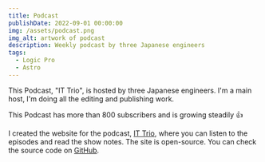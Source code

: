 ```yaml
---
title: Podcast
publishDate: 2022-09-01 00:00:00
img: /assets/podcast.png
img_alt: artwork of podcast
description: Weekly podcast by three Japanese engineers
tags:
  - Logic Pro
  - Astro
---
```


This Podcast, "IT Trio", is hosted by three Japanese engineers.
I'm a main host, I'm doing all the editing and publishing work.

This Podcast has more than 800 subscribers and is growing steadily 👍

I created the website for the podcast, [IT Trio](https://it-trio-no.com), where you can listen to the episodes and read the show notes.
The site is open-source. You can check the source code on [GitHub](https://github.com/it-trio/it-trio-web).
